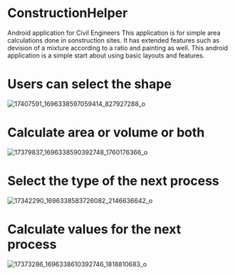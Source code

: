# ConstructionHelper

Android application for Civil Engineers
This application is for simple area calculations done in sonstruction sites. It has extended features such as devision of a mixture according to a ratio and painting as well. This android application is a simple start about using basic layouts and features.

# Users can select the shape 
![17407591_1696338597059414_827927288_o](https://cloud.githubusercontent.com/assets/17234712/24069434/18565100-0bce-11e7-9ffb-fd5dfb9d0756.png)

# Calculate area or volume or both
![17379837_1696338590392748_1760176366_o](https://cloud.githubusercontent.com/assets/17234712/24069435/1a783ca0-0bce-11e7-9f1d-d0e9b57aa109.png)

# Select the type of the next process
![17342290_1696338583726082_2146636642_o](https://cloud.githubusercontent.com/assets/17234712/24069437/202991da-0bce-11e7-9006-8bb3b00ab758.png)

# Calculate values for the next process
![17373286_1696338610392746_1818810683_o](https://cloud.githubusercontent.com/assets/17234712/24069438/218e9502-0bce-11e7-82a0-68a7127e2ac2.png)





